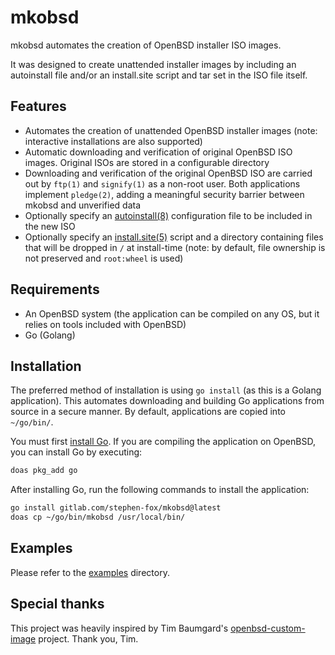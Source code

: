 # mkobsd

mkobsd automates the creation of OpenBSD installer ISO images.

It was designed to create unattended installer images by including
an autoinstall file and/or an install.site script and tar set in
the ISO file itself.

## Features

- Automates the creation of unattended OpenBSD installer images
  (note: interactive installations are also supported)
- Automatic downloading and verification of original OpenBSD ISO images.
  Original ISOs are stored in a configurable directory
- Downloading and verification of the original OpenBSD ISO are carried
  out by `ftp(1)` and `signify(1)` as a non-root user. Both applications
  implement `pledge(2)`, adding a meaningful security barrier between
  mkobsd and unverified data
- Optionally specify an [autoinstall(8)][autoinstall] configuration file
  to be included in the new ISO
- Optionally specify an [install.site(5)][install.site] script and
  a directory containing files that will be dropped in `/` at install-time
  (note: by default, file ownership is not preserved and `root:wheel`
  is used)

[autoinstall]: https://man.openbsd.org/autoinstall.8
[install.site]: https://man.openbsd.org/install.site.5

## Requirements

- An OpenBSD system (the application can be compiled on any OS, but it
  relies on tools included with OpenBSD)
- Go (Golang)

## Installation

The preferred method of installation is using `go install` (as this is
a Golang application). This automates downloading and building Go
applications from source in a secure manner. By default, applications
are copied into `~/go/bin/`.

You must first [install Go](https://golang.org/doc/install). If you are
compiling the application on OpenBSD, you can install Go by executing:

```sh
doas pkg_add go
```

After installing Go, run the following commands to install the application:

```sh
go install gitlab.com/stephen-fox/mkobsd@latest
doas cp ~/go/bin/mkobsd /usr/local/bin/
```

## Examples

Please refer to the [examples](examples) directory.

## Special thanks

This project was heavily inspired by Tim Baumgard's
[openbsd-custom-image](https://github.com/tbaumgard/openbsd-custom-image)
project. Thank you, Tim.

